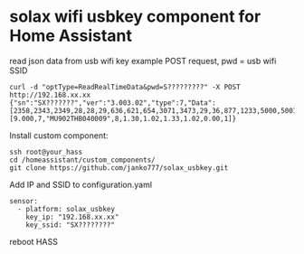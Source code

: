 # solax wifi usbkey component for Home Assistant
read json data from usb wifi key
example POST request, pwd = usb wifi SSID
```
curl -d "optType=ReadRealTimeData&pwd=S?????????" -X POST http://192.168.xx.xx
{"sn":"SX???????","ver":"3.003.02","type":7,"Data":[2358,2343,2349,28,28,29,636,621,654,3071,3473,29,36,877,1233,5000,5001,5000,2,27654,1,32,0,0,0,0,0,0,0,0,0,0,0,0,0,0,0,0,0,0,8,0,0,0,0,0,8,9000,0,35,0,0,0,0,0,0,0,0,0,0,0,0,0,0,0,0,0,0,0,0,0,0,41,0,65316,65535,39049,9,8147,11,1907,0,0,0,0,0,0,0,0,0,0,0,0,0,0,0,0,0,0,0],"Information":[9.000,7,"MU902THB040009",8,1.30,1.02,1.33,1.02,0.00,1]}
```
Install custom component:
```
ssh root@your_hass
cd /homeassistant/custom_components/
git clone https://github.com/janko777/solax_usbkey.git
```
Add IP and SSID to configuration.yaml
```
sensor:
  - platform: solax_usbkey
    key_ip: "192.168.xx.xx"
    key_ssid: "SX????????"
```
reboot HASS
